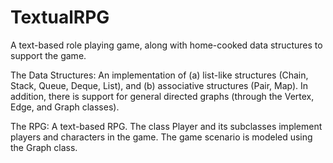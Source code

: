 # TextualRPG
A text-based role playing game, along with home-cooked data structures to support the game.

The Data Structures:
An implementation of (a) list-like structures (Chain, Stack, Queue, Deque, List), and (b) associative structures (Pair, Map). In addition, there is support for general directed graphs (through the Vertex, Edge, and Graph classes).

The RPG:
A text-based RPG. The class Player and its subclasses implement players and characters in the game. The game scenario is modeled using the Graph class.
